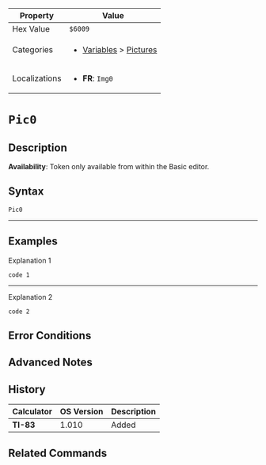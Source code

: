 | Property      | Value |
|---------------|-------|
| Hex Value     | `$6009`|
| Categories    | <ul><li>[Variables](<../categories/Variables.md>) > [Pictures](<../categories/Variables.md#Pictures>)</li></ul> |
| Localizations | <ul><li><b>FR</b>: `Img0`</li></ul> |

# `Pic0`

## Description



<b>Availability</b>: Token only available from within the Basic editor.

## Syntax
`Pic0`

<hr>

## Examples

Explanation 1
```ti-basic
code 1
```
---
Explanation 2
```ti-basic
code 2
```

## Error Conditions


## Advanced Notes


## History
| Calculator | OS Version | Description |
|------------|------------|-------------|
| <b>TI-83</b> | 1.010 | Added

## Related Commands

    